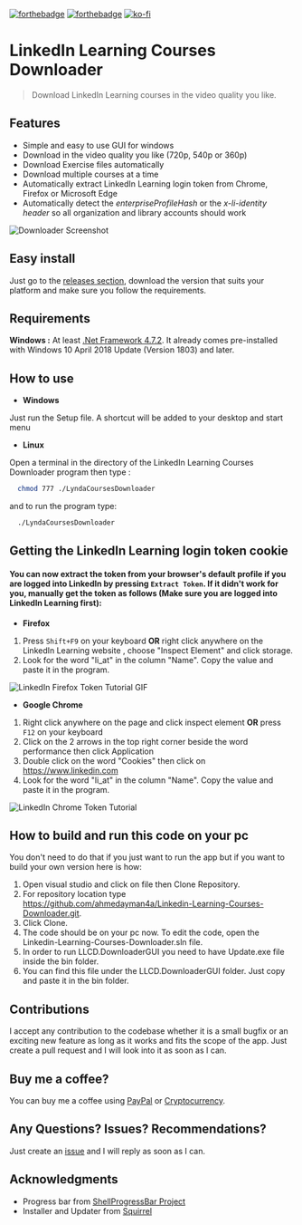 [![forthebadge](https://forthebadge.com/images/badges/made-with-c-sharp.svg)](https://forthebadge.com) [![forthebadge](https://forthebadge.com/images/badges/contains-tasty-spaghetti-code.svg)](https://forthebadge.com) [![ko-fi](https://ko-fi.com/img/githubbutton_sm.svg)](https://ko-fi.com/N4N01KBWC)

# LinkedIn Learning Courses Downloader

> Download LinkedIn Learning courses in the video quality you like.

## Features

* Simple and easy to use GUI for windows
* Download in the video quality you like (720p,  540p or 360p)
* Download Exercise files automatically
* Download multiple courses at a time
* Automatically extract LinkedIn Learning login token from Chrome, Firefox or Microsoft Edge
* Automatically detect the *enterpriseProfileHash* or the  *x-li-identity header* so all organization and library accounts should work

![Downloader Screenshot](https://raw.githubusercontent.com/ahmedayman4a/Linkedin-Learning-Courses-Downloader/main/LLCD.DownloaderGUI/img/LinkedInDownloaderScreenshot.png)

## Easy install
Just go to the [releases section](https://github.com/ahmedayman4a/Linkedin-Learning-Courses-Downloader/releases), download the version that suits your platform and make sure you follow the requirements.

## Requirements
**Windows :** At least [.Net Framework 4.7.2](https://dotnet.microsoft.com/download/dotnet-framework/thank-you/net472-web-installer). It already comes pre-installed with Windows 10 April 2018 Update (Version 1803) and later.

## How to use

- **Windows**

Just run the Setup file. A shortcut will be added to your desktop and start menu

* **Linux**

Open a terminal in the directory of the LinkedIn Learning Courses Downloader program then type :

```bash
  chmod 777 ./LyndaCoursesDownloader
```

  

and to run the program type:

```bash
  ./LyndaCoursesDownloader
```

## Getting the LinkedIn Learning login token cookie

#### You can now extract the token from your browser's default profile if you are logged into LinkedIn by pressing `Extract Token`. If it didn't work for you, manually get the token as follows (Make sure you are logged into LinkedIn Learning first):

* **Firefox**

1. Press `Shift+F9` on your keyboard **OR** right click anywhere on the LinkedIn Learning website , choose "Inspect Element" and click storage.
2. Look for the word "li_at" in the column "Name". Copy the value and paste it in the program.

![LinkedIn Firefox Token Tutorial GIF](https://raw.githubusercontent.com/ahmedayman4a/Linkedin-Learning-Courses-Downloader/main/LLCD.DownloaderGUI/img/LinkedinFirefoxTokenTutorial-min.gif)

* **Google Chrome**

1. Right click anywhere on the page and click inspect element **OR** press `F12` on your keyboard
2. Click on the 2 arrows in the top right corner beside the word performance then click Application
3. Double click on the word "Cookies" then click on https://www.linkedin.com
4. Look for the word "li_at" in the column "Name". Copy the value and paste it in the program.

![LinkedIn Chrome Token Tutorial](https://raw.githubusercontent.com/ahmedayman4a/Linkedin-Learning-Courses-Downloader/main/LLCD.DownloaderGUI/img/LinkedinChromeTokenTutorial.gif)

## How to build and run this code on your pc

You don't need to do that if you just want to run the app but if you want to build your own version here is how:

1. Open visual studio and click on file then Clone Repository.
2. For repository location type https://github.com/ahmedayman4a/Linkedin-Learning-Courses-Downloader.git.
3. Click Clone.
4. The code should be on your pc now. To edit the code, open the Linkedin-Learning-Courses-Downloader.sln file.
5. In order to run LLCD.DownloaderGUI you need to have Update.exe file inside the bin folder.
6. You can find this file under the LLCD.DownloaderGUI folder. Just copy and paste it in the bin folder.

## Contributions

I accept any contribution to the codebase whether it is a small bugfix or an exciting new feature as long as it works and fits the scope of the app. Just create a pull request and I will look into it as soon as I can.

## Buy me a coffee?

You can buy me a coffee using [PayPal](https://ko-fi.com/ahmedayman4a) or [Cryptocurrency](https://commerce.coinbase.com/checkout/be939297-c143-496f-a801-a7856ed9ac8b).

## Any Questions? Issues? Recommendations?

Just create an [issue](https://github.com/ahmedayman4a/Linkedin-Learning-Courses-Downloader/issues/new/choose) and I will reply as soon as I can.

## Acknowledgments

- Progress bar from [ShellProgressBar Project](https://github.com/Mpdreamz/shellprogressbar)
- Installer and Updater from [Squirrel](https://github.com/Squirrel/Squirrel.Windows)
